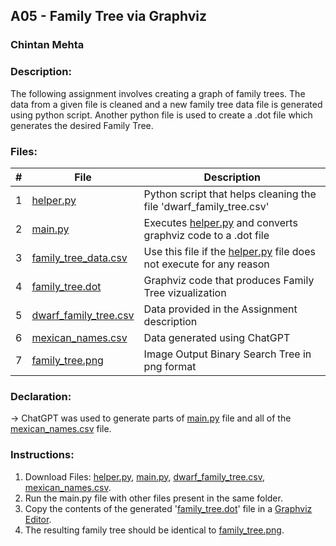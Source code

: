 ## A05 - Family Tree via Graphviz
### Chintan Mehta

### Description:
The following assignment involves creating a graph of family trees. The data from a given file is cleaned and a new family tree data file is generated using python script. Another python file is used to create a .dot file which generates the desired Family Tree.

### Files:

|   #   | File     | Description                                      |
| :---: | -------- | ------------------------------------------------ |
|   1   | [helper.py]()  | Python script that helps cleaning the file 'dwarf_family_tree.csv' |
|   2   | [main.py](https://github.com/chill-chin/4883-Software-Tools/blob/main/Assignments/A05/main.py)    | Executes [helper.py](https://github.com/chill-chin/4883-Software-Tools/blob/main/Assignments/A05/helper.py) and converts graphviz code to a .dot file |
|   3   | [family_tree_data.csv](https://github.com/chill-chin/4883-Software-Tools/blob/main/Assignments/A05/family_tree_data.csv) | Use this file if the [helper.py](https://github.com/chill-chin/4883-Software-Tools/blob/main/Assignments/A05/helper.py) file does not execute for any reason |
|   4   | [family_tree.dot](https://github.com/chill-chin/4883-Software-Tools/blob/main/Assignments/A05/family_tree.dot) | Graphviz code that produces Family Tree vizualization  |
|   5   | [dwarf_family_tree.csv](https://github.com/chill-chin/4883-Software-Tools/blob/main/Assignments/A05/dwarf_family_tree.csv)  | Data provided in the Assignment description    |
|   6   | [mexican_names.csv](https://github.com/chill-chin/4883-Software-Tools/blob/main/Assignments/A05/mexican_names.csv)      | Data generated using ChatGPT   |
|   7   | [family_tree.png](https://github.com/chill-chin/4883-Software-Tools/blob/main/Assignments/A05/family_tree.png) | Image Output Binary Search Tree in png format |

### Declaration:
-> ChatGPT was used to generate parts of [main.py](https://github.com/chill-chin/4883-Software-Tools/blob/main/Assignments/A05/main.py) file and all of the [mexican_names.csv](https://github.com/chill-chin/4883-Software-Tools/blob/main/Assignments/A05/mexican_names.csv) file.

### Instructions:
1. Download Files: [helper.py](https://github.com/chill-chin/4883-Software-Tools/blob/main/Assignments/A05/helper.py), [main.py](https://github.com/chill-chin/4883-Software-Tools/blob/main/Assignments/A05/main.py), [dwarf_family_tree.csv](https://github.com/chill-chin/4883-Software-Tools/blob/main/Assignments/A05/dwarf_family_tree.csv), [mexican_names.csv](https://github.com/chill-chin/4883-Software-Tools/blob/main/Assignments/A05/mexican_names.csv).
2. Run the main.py file with other files present in the same folder.
3. Copy the contents of the generated '[family_tree.dot](https://github.com/chill-chin/4883-Software-Tools/blob/main/Assignments/A05/family_tree.dot)' file in a [Graphviz Editor](https://dreampuf.github.io/GraphvizOnline/).
4. The resulting family tree should be identical to [family_tree.png](https://github.com/chill-chin/4883-Software-Tools/blob/main/Assignments/A05/family_tree.png).
